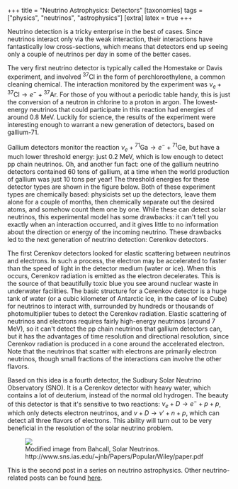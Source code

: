 +++
title = "Neutrino Astrophysics: Detectors"
[taxonomies]
tags = ["physics", "neutrinos", "astrophysics"]
[extra]
latex = true
+++

Neutrino detection is a tricky enterprise in the best of cases. Since
neutrinos interact only via the weak interaction, their interactions have
fantastically low cross-sections, which means that detectors end up seeing
only a couple of neutrinos per day in some of the better cases.

<!-- more -->

The very first neutrino detector is typically called the Homestake or Davis
experiment, and involved ${}^{37}$Cl in the form of perchloroethylene, a
common cleaning chemical. The interaction monitored by the experiment was
$\nu_e+{}^{37}\text{Cl}\rightarrow e^- + {}^{37}\text{Ar}$. For those of
you without a periodic table handy, this is just the conversion of a
neutron in chlorine to a proton in argon. The lowest-energy neutrinos that
could participate in this reaction had energies of around 0.8 MeV. Luckily
for science, the results of the experiment were interesting enough to
warrant a new generation of detectors, based on gallium-71.

Gallium detectors monitor the reaction $\nu_e+{}^{71}\text{Ga}\rightarrow
e^- + {}^{71}\text{Ge}$, but have a much lower threshold energy: just 0.2
MeV, which is low enough to detect pp chain neutrinos. Oh, and another fun
fact: one of the gallium neutrino detectors contained 60 tons of gallium,
at a time when the world production of gallium was just 10 tons per year!
The threshold energies for these detector types are shown in the figure
below. Both of these experiment types are chemically based: physicists set
up the detectors, leave them alone for a couple of months, then chemically
separate out the desired atoms, and somehow count them one by one. While
these can detect solar neutrinos, this experimental model has some
drawbacks: it can't tell you exactly when an interaction occurred, and it
gives little to no information about the direction or energy of the
incoming neutrino. These drawbacks led to the next generation of neutrino
detection: Cerenkov detectors.

The first Cerenkov detectors looked for elastic scattering between
neutrinos and electrons. In such a process, the electron may be accelerated
to faster than the speed of light in the detector medium (water or ice).
When this occurs, Cerenkov radiation is emitted as the electron
decelerates. This is the source of that beautifully toxic blue you see
around nuclear waste in underwater facilities. The basic structure for a
Cerenkov detector is a huge tank of water (or a cubic kilometer of
Antarctic ice, in the case of Ice Cube) for neutrinos to interact with,
surrounded by hundreds or thousands of photomultiplier tubes to detect the
Cerenkov radiation. Elastic scattering of neutrinos and electrons requires
fairly high-energy neutrinos (around 7 MeV), so it can't detect the pp
chain neutrinos that gallium detectors can, but it has the advantages of
time resolution and directional resolution, since Cerenkov radiation is
produced in a cone around the accelerated electron. Note that the neutrinos
that scatter with electrons are primarily electron neutrinos, though small
fractions of the interactions can involve the other flavors.

Based on this idea is a fourth detector, the Sudbury Solar Neutrino
Observatory (SNO). It is a Cerenkov detector with heavy water, which
contains a lot of deuterium, instead of the normal old hydrogen. The beauty
of this detector is that it's sensitive to two reactions:
$\nu_e+D\rightarrow e^-+p+p$, which only detects electron neutrinos, and
$\nu+D\rightarrow \nu'+n+p$, which can detect all three flavors of
electrons. This ability will turn out to be very beneficial in the
resolution of the solar neutrino problem.

<figure class="figure">
<img src="/img/201305-solar-neutrinos-2.png" class="center img-fluid rounded" style="max-width:500px; max-width:100%"/>
<figcaption class="figure-caption">Modified image from Bahcall, Solar Neutrinos.
http://www.sns.ias.edu/~jnb/Papers/Popular/Wiley/paper.pdf
</figcaption>
</figure>

This is the second post in a series on neutrino astrophysics. 
Other neutrino-related posts can be found [here](/tags/neutrinos).
